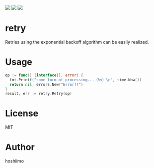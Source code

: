 ![](https://pkg.go.dev/badge/github.com/hoshiimo-se/retry.svg)
![](https://img.shields.io/github/license/hoshiimo-se/retry)
![](https://img.shields.io/twitter/url?style=social&url=https%3A%2F%2Ftwitter.com%2Fhoshiimo_se)

# retry
Retries using the exponential backoff algorithm can be easily realized.

# Usage
```go
op := func() (interface{}, error) {
  fmt.Printf("some form of processing...（%v）\n", time.Now())
  return nil, errors.New("Error!!")
}
result, err := retry.Retry(op)
```

# License
MIT

# Author
hoshiimo
